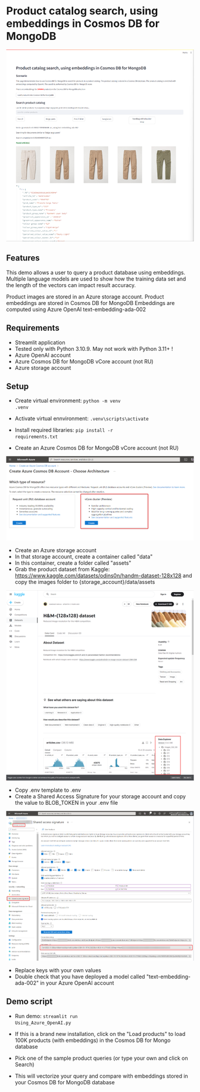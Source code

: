 # Product catalog search, using embeddings in Cosmos DB for MongoDB
![Illustration!](product_search_cosmosdb_mongodb.png)
## Features
This demo allows a user to query a product database using embeddings. Multiple language models are used to show how the training data set and the length of the vectors can impact result accuracy.

Product images are stored in an Azure storage account. 
Product embeddings are stored in Cosmos DB for MongoDB
Embeddings are computed using Azure OpenAI text-embedding-ada-002

## Requirements
- Streamlit application
- Tested only with Python 3.10.9. May not work with Python 3.11+ !
- Azure OpenAI account
- Azure Cosmos DB for MongoDB vCore account (not RU)
- Azure storage account

## Setup
- Create virtual environment: <code>python -m venv .venv</code>
- Activate virtual ennvironment: <code>.venv\scripts\activate</code>
- Install required libraries: <code>pip install -r requirements.txt</code>

- Create an Azure Cosmos DB for MongoDB vCore account (not RU)

![Illustration!](cosmosdb_mongo_vcore.png)

- Create an Azure storage account
- In that storage account, create a container called "data"
- In this container, create a folder called "assets"
- Grab the product dataset from Kaggle: https://www.kaggle.com/datasets/odins0n/handm-dataset-128x128 and copy the images folder to {storage_account}/data/assets

![Illustration!](h&m_dataset.png)

- Copy .env template to .env
- Create a Shared Access Signature for your storage account and copy the value to BLOB_TOKEN in your .env file

![Illustration!](blob_sas_token.png)

- Replace keys with your own values
- Double check that you have deployed a model called "text-embedding-ada-002" in your Azure OpenAI account

## Demo script
- Run demo: <code>streamlit run Using_Azure_OpenAI.py</code>
- If this is a brand new installation, click on the "Load products" to load 100K products (with embeddings) in the Cosmos DB for Mongo database

- Pick one of the sample product queries (or type your own and click on Search) 
- This will vectorize your query and compare with embeddings stored in your Cosmos DB for MongoDB database
